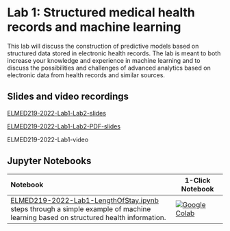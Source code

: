 # Lab 1: Structured medical health records and machine learning

This lab will discuss the construction of predictive models based on structured data stored in electronic health records. The lab is meant to both increase your knowledge and experience in machine learning and to discuss the possibilities and challenges of advanced analytics based on electronic data from health records and similar sources.


## Slides and video recordings

[ELMED219-2022-Lab1-Lab2-slides](https://docs.google.com/presentation/d/e/2PACX-1vQOKLmNXIEZIFCewE6DBaW-zwEunEjZUfc-1SFOi_hXlIhxcOV66L1E9sVSvGJkIusaFrghF2RuTV62/pub?start=false&loop=false&delayms=3000)

[ELMED219-2022-Lab1-Lab2-PDF-slides](../assets/PDF-slides/7-ELMED219-2022-Lab1-Lab2-EHR_and_NLP.pdf)

ELMED219-2022-Lab1-video


## Jupyter Notebooks

| Notebook    |      1-Click Notebook      |
|:----------|------|
|  [ELMED219-2022-Lab1-LengthOfStay.ipynb](https://nbviewer.org/github/MMIV-ML/ELMED219-2022/blob/main/Lab1-EHR/ELMED219-2022-Lab1-LengthOfStay.ipynb)  <br>steps through a simple example of machine learning based on structured health information. | [![Google Colab](https://colab.research.google.com/assets/colab-badge.svg)](https://colab.research.google.com/github/MMIV-ML/ELMED219-2022/blob/main/Lab1-EHR/ELMED219-2022-Lab1-LengthOfStay.ipynb)|


